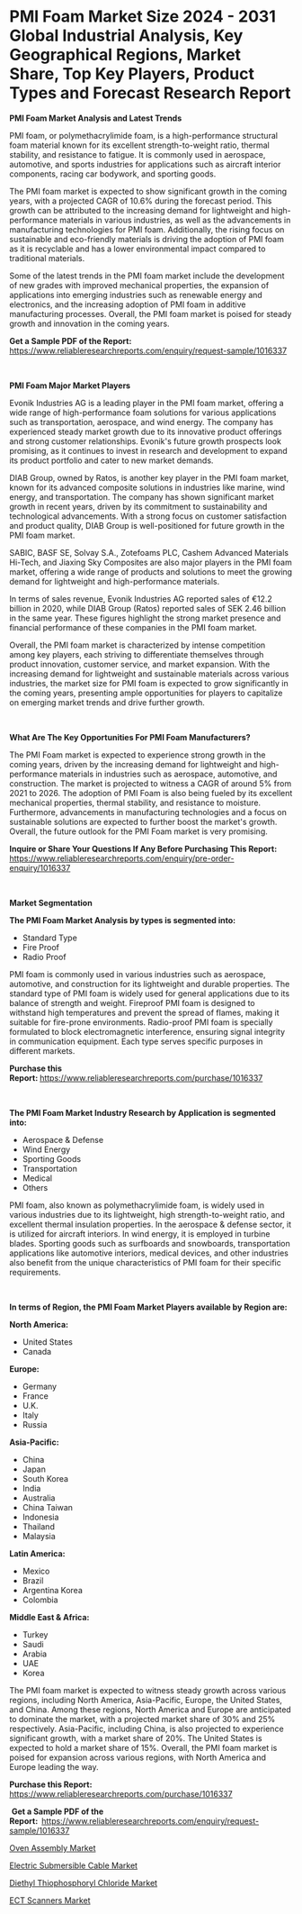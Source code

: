 <p><h1>PMI Foam Market Size 2024 - 2031 Global Industrial Analysis, Key Geographical Regions, Market Share, Top Key Players, Product Types and Forecast Research Report</h1></p><p><strong>PMI Foam Market Analysis and Latest Trends</strong></p>
<p><p>PMI foam, or polymethacrylimide foam, is a high-performance structural foam material known for its excellent strength-to-weight ratio, thermal stability, and resistance to fatigue. It is commonly used in aerospace, automotive, and sports industries for applications such as aircraft interior components, racing car bodywork, and sporting goods.</p><p>The PMI foam market is expected to show significant growth in the coming years, with a projected CAGR of 10.6% during the forecast period. This growth can be attributed to the increasing demand for lightweight and high-performance materials in various industries, as well as the advancements in manufacturing technologies for PMI foam. Additionally, the rising focus on sustainable and eco-friendly materials is driving the adoption of PMI foam as it is recyclable and has a lower environmental impact compared to traditional materials.</p><p>Some of the latest trends in the PMI foam market include the development of new grades with improved mechanical properties, the expansion of applications into emerging industries such as renewable energy and electronics, and the increasing adoption of PMI foam in additive manufacturing processes. Overall, the PMI foam market is poised for steady growth and innovation in the coming years.</p></p>
<p><strong>Get a Sample PDF of the Report:&nbsp;</strong> <a href="https://www.reliableresearchreports.com/enquiry/request-sample/1016337">https://www.reliableresearchreports.com/enquiry/request-sample/1016337</a></p>
<p>&nbsp;</p>
<p><strong>PMI Foam Major Market Players</strong></p>
<p><p>Evonik Industries AG is a leading player in the PMI foam market, offering a wide range of high-performance foam solutions for various applications such as transportation, aerospace, and wind energy. The company has experienced steady market growth due to its innovative product offerings and strong customer relationships. Evonik's future growth prospects look promising, as it continues to invest in research and development to expand its product portfolio and cater to new market demands.</p><p>DIAB Group, owned by Ratos, is another key player in the PMI foam market, known for its advanced composite solutions in industries like marine, wind energy, and transportation. The company has shown significant market growth in recent years, driven by its commitment to sustainability and technological advancements. With a strong focus on customer satisfaction and product quality, DIAB Group is well-positioned for future growth in the PMI foam market.</p><p>SABIC, BASF SE, Solvay S.A., Zotefoams PLC, Cashem Advanced Materials Hi-Tech, and Jiaxing Sky Composites are also major players in the PMI foam market, offering a wide range of products and solutions to meet the growing demand for lightweight and high-performance materials.</p><p>In terms of sales revenue, Evonik Industries AG reported sales of €12.2 billion in 2020, while DIAB Group (Ratos) reported sales of SEK 2.46 billion in the same year. These figures highlight the strong market presence and financial performance of these companies in the PMI foam market.</p><p>Overall, the PMI foam market is characterized by intense competition among key players, each striving to differentiate themselves through product innovation, customer service, and market expansion. With the increasing demand for lightweight and sustainable materials across various industries, the market size for PMI foam is expected to grow significantly in the coming years, presenting ample opportunities for players to capitalize on emerging market trends and drive further growth.</p></p>
<p>&nbsp;</p>
<p><strong>What Are The Key Opportunities For PMI Foam Manufacturers?</strong></p>
<p><p>The PMI Foam market is expected to experience strong growth in the coming years, driven by the increasing demand for lightweight and high-performance materials in industries such as aerospace, automotive, and construction. The market is projected to witness a CAGR of around 5% from 2021 to 2026. The adoption of PMI Foam is also being fueled by its excellent mechanical properties, thermal stability, and resistance to moisture. Furthermore, advancements in manufacturing technologies and a focus on sustainable solutions are expected to further boost the market's growth. Overall, the future outlook for the PMI Foam market is very promising.</p></p>
<p><strong>Inquire or Share Your Questions If Any Before Purchasing This Report:</strong> <a href="https://www.reliableresearchreports.com/enquiry/pre-order-enquiry/1016337">https://www.reliableresearchreports.com/enquiry/pre-order-enquiry/1016337</a></p>
<p>&nbsp;</p>
<p><strong>Market Segmentation</strong></p>
<p><strong>The PMI Foam Market Analysis by types is segmented into:</strong></p>
<p><ul><li>Standard Type</li><li>Fire Proof</li><li>Radio Proof</li></ul></p>
<p><p>PMI foam is commonly used in various industries such as aerospace, automotive, and construction for its lightweight and durable properties. The standard type of PMI foam is widely used for general applications due to its balance of strength and weight. Fireproof PMI foam is designed to withstand high temperatures and prevent the spread of flames, making it suitable for fire-prone environments. Radio-proof PMI foam is specially formulated to block electromagnetic interference, ensuring signal integrity in communication equipment. Each type serves specific purposes in different markets.</p></p>
<p><strong>Purchase this Report:&nbsp;</strong><a href="https://www.reliableresearchreports.com/purchase/1016337">https://www.reliableresearchreports.com/purchase/1016337</a></p>
<p>&nbsp;</p>
<p><strong>The PMI Foam Market Industry Research by Application is segmented into:</strong></p>
<p><ul><li>Aerospace & Defense</li><li>Wind Energy</li><li>Sporting Goods</li><li>Transportation</li><li>Medical</li><li>Others</li></ul></p>
<p><p>PMI foam, also known as polymethacrylimide foam, is widely used in various industries due to its lightweight, high strength-to-weight ratio, and excellent thermal insulation properties. In the aerospace & defense sector, it is utilized for aircraft interiors. In wind energy, it is employed in turbine blades. Sporting goods such as surfboards and snowboards, transportation applications like automotive interiors, medical devices, and other industries also benefit from the unique characteristics of PMI foam for their specific requirements.</p></p>
<p>&nbsp;</p>
<p><strong>In terms of Region, the PMI Foam Market Players available by Region are:</strong></p>
<p>
    <p> <strong> North America: </strong>
        <ul>
            <li>United States</li>
            <li>Canada</li>
        </ul>
        </p> 
    <p> <strong> Europe: </strong>
        <ul>
            <li>Germany</li>
            <li>France</li>
            <li>U.K.</li>
            <li>Italy</li>
            <li>Russia</li>
        </ul>
        </p> 
    <p> <strong> Asia-Pacific: </strong>
        <ul>
            <li>China</li>
            <li>Japan</li>
            <li>South Korea</li>
            <li>India</li>
            <li>Australia</li>
            <li>China Taiwan</li>
            <li>Indonesia</li>
            <li>Thailand</li>
            <li>Malaysia</li>
        </ul>
        </p> 
    <p> <strong> Latin America: </strong>
        <ul>
            <li>Mexico</li>
            <li>Brazil</li>
            <li>Argentina Korea</li>
            <li>Colombia</li>
        </ul>
        </p> 
    <p> <strong> Middle East & Africa: </strong>
        <ul>
            <li>Turkey</li>
            <li>Saudi</li>
            <li>Arabia</li>
            <li>UAE</li>
            <li>Korea</li>
        </ul>
    </p>
    </p>
<p><p>The PMI foam market is expected to witness steady growth across various regions, including North America, Asia-Pacific, Europe, the United States, and China. Among these regions, North America and Europe are anticipated to dominate the market, with a projected market share of 30% and 25% respectively. Asia-Pacific, including China, is also projected to experience significant growth, with a market share of 20%. The United States is expected to hold a market share of 15%. Overall, the PMI foam market is poised for expansion across various regions, with North America and Europe leading the way.</p></p>
<p><strong>Purchase this Report: </strong><a href="https://www.reliableresearchreports.com/purchase/1016337">https://www.reliableresearchreports.com/purchase/1016337</a></p>
<p>&nbsp;<strong>Get a Sample PDF of the Report:&nbsp;&nbsp;</strong><a href="https://www.reliableresearchreports.com/enquiry/request-sample/1016337">https://www.reliableresearchreports.com/enquiry/request-sample/1016337</a></p>
<p><strong></strong></p>
<p><p><a href="https://issuu.com/reportprime-2/docs/oven-assembly-market-size-2030.pptx">Oven Assembly Market</a></p><p><a href="https://github.com/josesg55/Market-Research-Report-List-1/blob/main/electric-submersible-cable-market.md">Electric Submersible Cable Market</a></p><p><a href="https://github.com/mancsybtousav/Market-Research-Report-List-1/blob/main/diethyl-thiophosphoryl-chloride-market.md">Diethyl Thiophosphoryl Chloride Market</a></p><p><a href="https://issuu.com/reportprime-2/docs/ect-scanners-market-size-2030.pptx">ECT Scanners Market</a></p></p>